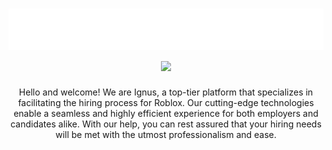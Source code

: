 <h1 align="center">
 <img src="https://raw.githubusercontent.com/ignusplatform/.github/main/profile/hello.svg" alt="ratioooo" />
 <img src="https://skillicons.dev/icons?i=js,aws,nodejs,cloudflare,dotnet,nextjs,vscode,tailwind,postgres,firebase,prisma,twitter,typescript" />
</h1>
<p align="center">Hello and welcome! We are Ignus, a top-tier platform that specializes in facilitating the hiring process for Roblox. Our cutting-edge technologies enable a seamless and highly efficient experience for both employers and candidates alike. With our help, you can rest assured that your hiring needs will be met with the utmost professionalism and ease.</p>
<br>
